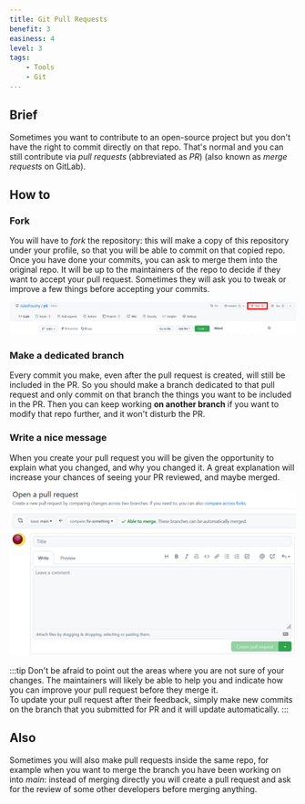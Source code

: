 ```yaml
---
title: Git Pull Requests
benefit: 3
easiness: 4
level: 3
tags:
    - Tools
    - Git
---
```


## Brief

Sometimes you want to contribute to an open-source project but you don't have the right to commit directly on that repo. That's normal and you can still contribute via *pull requests* (abbreviated as *PR*) (also known as *merge requests* on GitLab).

## How to

### Fork

You will have to *fork* the repository: this will make a copy of this repository under your profile, so that you will be able to commit on that copied repo. Once you have done your commits, you can ask to merge them into the original repo. It will be up to the maintainers of the repo to decide if they want to accept your pull request. Sometimes they will ask you to tweak or improve a few things before accepting your commits.

![](./img/fork.png)

### Make a dedicated branch

Every commit you make, even after the pull request is created, will still be included in the PR. So you should make a branch dedicated to that pull request and only commit on that branch the things you want to be included in the PR. Then you can keep working **on another branch** if you want to modify that repo further, and it won't disturb the PR.

### Write a nice message

When you create your pull request you will be given the opportunity to explain what you changed, and why you changed it. A great explanation will increase your chances of seeing your PR reviewed, and maybe merged.

![](./img/pull-request.png)


:::tip
Don't be afraid to point out the areas where you are not sure of your changes. The maintainers will likely be able to help you and indicate how you can improve your pull request before they merge it.<br/>
To update your pull request after their feedback, simply make new commits on the branch that you submitted for PR and it will update automatically.
:::

## Also

Sometimes you will also make pull requests inside the same repo, for example when you want to merge the branch you have been working on into *main*: instead of merging directly you will create a pull request and ask for the review of some other developers before merging anything.